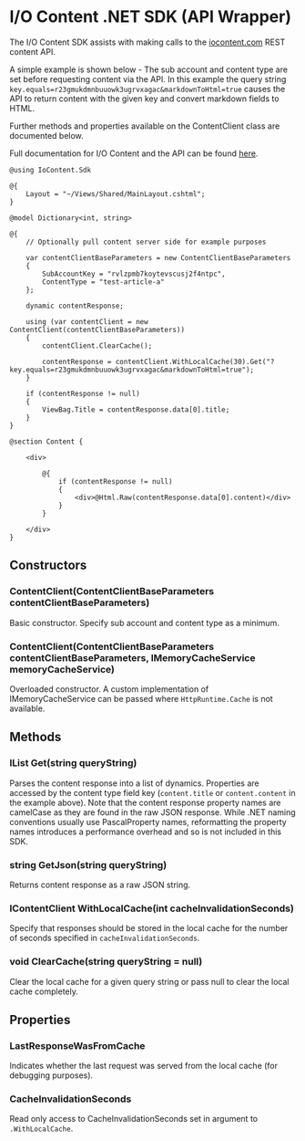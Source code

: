 # I/O Content .NET SDK (API Wrapper)

The I/O Content SDK assists with making calls to the [iocontent.com](http://www.iocontent.com) REST content API.

A simple example is shown below - The sub account and content type are set before requesting content via the API. In this example the  query string `key.equals=r23gmukdmnbuuowk3ugrvxagac&markdownToHtml=true` causes the API to return content with the given key and convert markdown fields to HTML.

Further methods and properties available on the ContentClient class are documented below.

Full documentation for I/O Content and the API can be found [here](https://iocontent.com/documentation).


	@using IoContent.Sdk
	
	@{
		Layout = "~/Views/Shared/MainLayout.cshtml";
	}
	
	@model Dictionary<int, string>
	
	@{
		// Optionally pull content server side for example purposes
	
		var contentClientBaseParameters = new ContentClientBaseParameters
		{
			SubAccountKey = "rvlzpmb7koytevscusj2f4ntpc",
			ContentType = "test-article-a"
		};
	
		dynamic contentResponse;
	
		using (var contentClient = new ContentClient(contentClientBaseParameters))
		{
			contentClient.ClearCache();
	
			contentResponse = contentClient.WithLocalCache(30).Get("?key.equals=r23gmukdmnbuuowk3ugrvxagac&markdownToHtml=true");
		}
	
		if (contentResponse != null)
		{
			ViewBag.Title = contentResponse.data[0].title;
		}
	}
	
	@section Content {
	
		<div>
	
			@{
				if (contentResponse != null)
				{
					<div>@Html.Raw(contentResponse.data[0].content)</div>
				}
			}
	
		</div>
	}





## Constructors

### ContentClient(ContentClientBaseParameters contentClientBaseParameters)

Basic constructor. Specify sub account and content type as a minimum.

### ContentClient(ContentClientBaseParameters contentClientBaseParameters, IMemoryCacheService memoryCacheService)

Overloaded constructor. A custom implementation of IMemoryCacheService can be passed where `HttpRuntime.Cache` is not available.

## Methods

### IList<dynamic> Get(string queryString)

Parses the content response into a list of dynamics. Properties are accessed by the content type field key (`content.title` or `content.content` in the example above). Note that the content response property names are camelCase as they are found in the raw JSON response. While .NET naming conventions usually use PascalProperty names, reformatting the property names introduces a performance overhead and so is not included in this SDK.

### string GetJson(string queryString)

Returns content response as a raw JSON string.

### IContentClient WithLocalCache(int cacheInvalidationSeconds)

Specify that responses should be stored in the local cache for the number of 
seconds specified in `cacheInvalidationSeconds`.

### void ClearCache(string queryString = null)

Clear the local cache for a given query string or pass null to clear the local cache completely.

## Properties

### LastResponseWasFromCache

Indicates whether the last request was served from the local cache (for debugging purposes).

### CacheInvalidationSeconds

Read only access to CacheInvalidationSeconds set in argument to `.WithLocalCache`.

